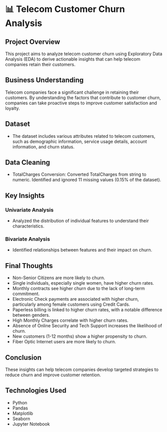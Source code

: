 # 📊 Telecom Customer Churn Analysis

## Project Overview
This project aims to analyze telecom customer churn using Exploratory Data Analysis (EDA) to derive actionable insights that can help telecom companies retain their customers.

## Business Understanding
Telecom companies face a significant challenge in retaining their customers. By understanding the factors that contribute to customer churn, companies can take proactive steps to improve customer satisfaction and loyalty.


## Dataset
- The dataset includes various attributes related to telecom customers, such as demographic information, service usage details, account information, and churn status.


## Data Cleaning
- TotalCharges Conversion: Converted TotalCharges from string to numeric. Identified and ignored 11 missing values (0.15% of the dataset).


## Key Insights
### Univariate Analysis
- Analyzed the distribution of individual features to understand their characteristics.

### Bivariate Analysis
- Identified relationships between features and their impact on churn.

## Final Thoughts
- Non-Senior Citizens are more likely to churn.
- Single individuals, especially single women, have higher churn rates.
- Monthly contracts see higher churn due to the lack of long-term commitment.
- Electronic Check payments are associated with higher churn, particularly among female customers using Credit Cards.
- Paperless billing is linked to higher churn rates, with a notable difference between genders.
- High Monthly Charges correlate with higher churn rates.
- Absence of Online Security and Tech Support increases the likelihood of churn.
- New customers (1-12 months) show a higher propensity to churn.
- Fiber Optic Internet users are more likely to churn.

## Conclusion
These insights can help telecom companies develop targeted strategies to reduce churn and improve customer retention.

## Technologies Used
- Python 
- Pandas
- Matplotlib
- Seaborn
- Jupyter Notebook
